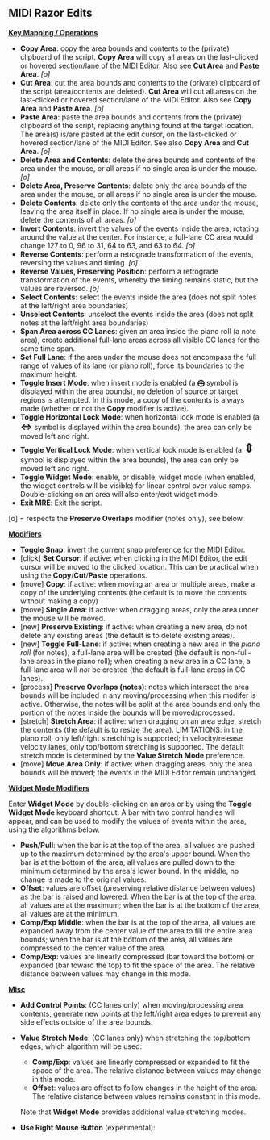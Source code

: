 ## MIDI Razor Edits

**<u>Key Mapping / Operations</u>**

* **Copy Area**: copy the area bounds and contents to the (private) clipboard of the script. **Copy Area** will copy all areas on the last-clicked or hovered section/lane of the MIDI Editor. Also see **Cut Area** and **Paste Area**. *[o]*
* **Cut Area**: cut the area bounds and contents to the (private) clipboard of the script (area/contents are deleted). **Cut Area** will cut all areas on the last-clicked or hovered section/lane of the MIDI Editor. Also see **Copy Area** and **Paste Area**. *[o]*
* **Paste Area**: paste the area bounds and contents from the (private) clipboard of the script, replacing anything found at the target location. The area(s) is/are pasted at the edit cursor, on the last-clicked or hovered section/lane of the MIDI Editor. See also **Copy Area** and **Cut Area**. *[o]*
* **Delete Area and Contents**: delete the area bounds and contents of the area under the mouse, or all areas if no single area is under the mouse. *[o]*
* **Delete Area, Preserve Contents**: delete only the area bounds of the area under the mouse, or all areas if no single area is under the mouse.
* **Delete Contents**: delete only the contents of the area under the mouse, leaving the area itself in place. If no single area is under the mouse, delete the contents of all areas. *[o]*
* **Invert Contents**: invert the values of the events inside the area, rotating around the value at the center. For instance, a full-lane CC area would change 127 to 0, 96 to 31, 64 to 63, and 63 to 64. *[o]*
* **Reverse Contents**: perform a retrograde transformation of the events, reversing the values and timing. *[o]*
* **Reverse Values, Preserving Position**: perform a retrograde transformation of the events, whereby the timing remains static, but the values are reversed. *[o]*
* **Select Contents**: select the events inside the area (does not split notes at the left/right area boundaries)
* **Unselect Contents**: unselect the events inside the area (does not split notes at the left/right area boundaries)
* **Span Area across CC Lanes**: given an area inside the piano roll (a note area), create additional full-lane areas across all visible CC lanes for the same time span.
* **Set Full Lane**: if the area under the mouse does not encompass the full range of values of its lane (or piano roll), force its boundaries to the maximum height.
* **Toggle Insert Mode**: when insert mode is enabled (a **⨁** symbol is displayed within the area bounds), no deletion of source or target regions is attempted. In this mode, a copy of the contents is always made (whether or not the **Copy** modifier is active).
* **Toggle Horizontal Lock Mode**: when horizontal lock mode is enabled (a **<span style="font-size:125%;">⇔</span>** symbol is displayed within the area bounds), the area can only be moved left and right.
* **Toggle Vertical Lock Mode**: when vertical lock mode is enabled (a **<span style="font-size:175%;">⇕</span>** symbol is displayed within the area bounds), the area can only be moved left and right.
* **Toggle Widget Mode**: enable, or disable, widget mode (when enabled, the widget controls will be visible) for linear control over value ramps. Double-clicking on an area will also enter/exit widget mode.
* **Exit MRE**: Exit the script.

[o] = respects the **Preserve Overlaps** modifier (notes only), see below.

**<u>Modifiers</u>**

* **Toggle Snap**: invert the current snap preference for the MIDI Editor.
* [click] **Set Cursor**: if active: when clicking in the MIDI Editor, the edit cursor will be moved to the clicked location. This can be practical when using the **Copy**/**Cut**/**Paste** operations.
* [move] **Copy**: if active: when moving an area or multiple areas, make a copy of the underlying contents (the default is to move the contents without making a copy)
* [move] **Single Area**: if active: when dragging areas, only the area under the mouse will be moved.
* [new] **Preserve Existing**: if active: when creating a new area, do not delete any existing areas (the default is to delete existing areas).
* [new] **Toggle Full-Lane**: if active: when creating a new area in the *piano roll* (for notes), a full-lane area will be created (the default is non-full-lane areas in the piano roll); when creating a new area in a CC lane, a full-lane area will *not* be created (the default is full-lane areas in CC lanes).
* [process] **Preserve Overlaps (notes)**: notes which intersect the area bounds will be included in any moving/processing when this modifer is active. Otherwise, the notes will be split at the area bounds and only the portion of the notes inside the bounds will be moved/processed.
* [stretch] **Stretch Area**: if active: when dragging on an area edge, stretch the contents (the default is to resize the area). LIMITATIONS: in the piano roll, only left/right stretching is supported; in velocity/release velocity lanes, only top/bottom stretching is supported. The default stretch mode is determined by the **Value Stretch Mode** preference.
* [move] **Move Area Only**: if active: when dragging areas, only the area bounds will be moved; the events in the MIDI Editor remain unchanged.

**<u>Widget Mode Modifiers</u>**

Enter **Widget Mode** by double-clicking on an area or by using the **Toggle Widget Mode** keyboard shortcut. A bar with two control handles will appear, and can be used to modify the values of events within the area, using the algorithms below.

* **Push/Pull**: when the bar is at the top of the area, all values are pushed up to the maximum determined by the area's upper bound. When the bar is at the bottom of the area, all values are pulled down to the minimum determined by the area's lower bound. In the middle, no change is made to the original values.
* **Offset**: values are offset (preserving relative distance between values) as the bar is raised and lowered. When the bar is at the top of the area, all values are at the maximum; when the bar is at the bottom of the area, all values are at the minimum.
* **Comp/Exp Middle**: when the bar is at the top of the area, all values are expanded away from the center value of the area to fill the entire area bounds; when the bar is at the bottom of the area, all values are compressed to the center value of the area.
* **Comp/Exp**: values are linearly compressed (bar toward the bottom) or expanded (bar toward the top) to fit the space of the area. The relative distance between values may change in this mode.

**<u>Misc</u>**

* **Add Control Points**: (CC lanes only) when moving/processing area contents, generate new points at the left/right area edges to prevent any side effects outside of the area bounds.

* **Value Stretch Mode**: (CC lanes only) when stretching the top/bottom edges, which algorithm will be used:

  * **Comp/Exp**: values are linearly compressed or expanded to fit the space of the area. The relative distance between values may change in this mode.
  * **Offset**: values are offset to follow changes in the height of the area. The relative distance between values remains constant in this mode.

  Note that **Widget Mode** provides additional value stretching modes.

* **Use Right Mouse Button** (experimental): 